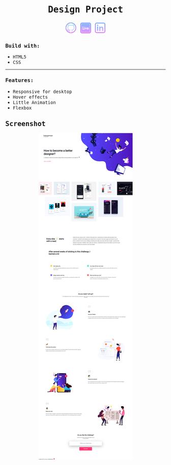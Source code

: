 <h1 align="center"><samp>Design Project</samp> </h1>
<p align="center"> 
  <a href="https://github.com/xoFrey" target="_blank"> <img width="40" align="center" src="./assets/img/icons8-github-64.png"/></a>
  <a href="https://wanderlust-adventures-inky.vercel.app" target="_blank"> <img width="45" align="center" src="./assets/img/icons8-livepage-64.png"/></a>
  <a href="https://www.linkedin.com/in/izel-acar-0572332ba/" target="_blank"> <img width="40" align="center" src="./assets/img/icons8-linkedin-64.png"/></a>
</p>


<h3><samp>Build with:</samp></h3>
<ul>
<li><samp>HTML5</samp></li>
<li><samp>CSS</samp></li>
</ul>

<hr/>

<h3><samp>Features:</samp></h3>
<ul>
<li><samp>Responsive for desktop</samp></li>
<li><samp>Hover effects</samp></li>
<li><samp>Little Animation</samp></li>
<li><samp>Flexbox</samp></li>
</ul>


<h2><samp>Screenshot</samp></h2>

<p align="center">
<img src="./assets/img/Screenshot.png"/>
</p>



  

